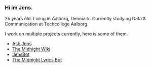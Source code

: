 ### Hi im Jens.
25 years old. Living in Aalborg, Denmark.
Currently studying Data & Communication at Techcollege Aalborg.

I work on multiple projects currently, here is some of them.

* [Ask Jens](https://askjens.themidnight.wiki)
* [The Midnight Wiki](https://themidnight.wiki)
* [JensBot](https://jensbot.dk)
* [The Midnight Lyrics Bot](https://twitter.com/TheMidnightLyri)
